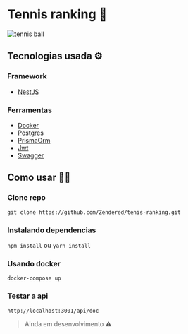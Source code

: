 # Tennis ranking 🎾
![tennis ball](./ball.png)
## Tecnologias usada ⚙️

### Framework 
* [NestJS](https://github.com/nestjs/nest)

### Ferramentas
* [Docker](https://www.docker.com/)
* [Postgres](https://www.postgresql.org/)
* [PrismaOrm](https://www.prisma.io/)
* [Jwt](https://jwt.io/)
* [Swagger](https://swagger.io/)

## Como usar 🧑‍💻

### Clone repo

```
git clone https://github.com/Zendered/tenis-ranking.git
```

### Instalando dependencias

`npm install` ou `yarn install`

### Usando docker

```
docker-compose up
```

### Testar a api

```
http://localhost:3001/api/doc
```



> Ainda em desenvolvimento ⚠️